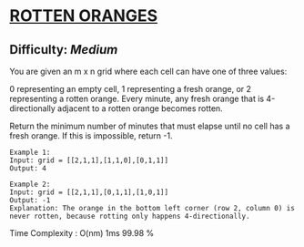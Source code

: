 # [ROTTEN ORANGES](https://leetcode.com/problems/rotting-oranges/description/)

## Difficulty: ***Medium***

You are given an m x n grid where each cell can have one of three values:

0 representing an empty cell,
1 representing a fresh orange, or
2 representing a rotten orange.
Every minute, any fresh orange that is 4-directionally adjacent to a rotten orange becomes rotten.

Return the minimum number of minutes that must elapse until no cell has a fresh orange. If this is impossible, return -1.

```
Example 1:
Input: grid = [[2,1,1],[1,1,0],[0,1,1]]
Output: 4
```
```
Example 2:
Input: grid = [[2,1,1],[0,1,1],[1,0,1]]
Output: -1
Explanation: The orange in the bottom left corner (row 2, column 0) is never rotten, because rotting only happens 4-directionally.
```

Time Complexity : O(nm) 1ms 99.98 %

